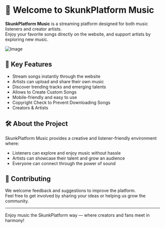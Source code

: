 # 🎵 Welcome to SkunkPlatform Music

**SkunkPlatform Music** is a streaming platform designed for both music listeners and creator artists.  
Enjoy your favorite songs directly on the website, and support artists by exploring new music.

![Image](https://skunkplatform-music.netlify.app/images/music_icon.png)

## 🌟 Key Features

- Stream songs instantly through the website  
- Artists can upload and share their own music  
- Discover trending tracks and emerging talents  
- Allows to Create Custom Songs
- Mobile-friendly and easy to use
- Copyright Check to Prevent Downloading Songs
- Creators & Artists

## 🛠 About the Project

SkunkPlatform Music provides a creative and listener-friendly environment where:

- Listeners can explore and enjoy music without hassle  
- Artists can showcase their talent and grow an audience  
- Everyone can connect through the power of sound

## 🤝 Contributing

We welcome feedback and suggestions to improve the platform.  
Feel free to get involved by sharing your ideas or helping us grow the community.

---

Enjoy music the SkunkPlatform way — where creators and fans meet in harmony!
